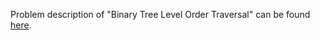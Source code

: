 Problem description of "Binary Tree Level Order Traversal" can be found [here](https://leetcode.com/problems/binary-tree-level-order-traversal/).